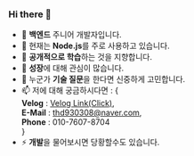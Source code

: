 ### Hi there 👋
- 🔭 **백엔드** 주니어 개발자입니다.
- 🌱 현재는 **Node.js**를 주로 사용하고 있습니다.
- 👯 **공개적으로 학습**하는 것을 지향합니다.
- 🤔 **성장**에 대해 관심이 많습니다.
- 💬 누군가 **기술 질문**을 한다면 신중하게 고민합니다.
- 📫 저에 대해 궁금하시다면 :  {<br>
      **Velog** : [Velog Link(Click)](https://velog.io/@sms8377), <br>
      **E-Mail** : thd930308@naver.com, <br>
      **Phone** : 010-7607-8704 <br>
  }<br>
- ⚡ **개발**을 물어보시면 당황할수도 있습니다.
